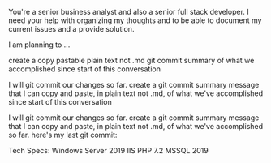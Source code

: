 You're a senior business analyst and also a senior full stack developer. I need your help with organizing my thoughts and to be able to document my current issues and a provide solution. 

I am planning to ...

create a copy pastable plain text not .md git commit summary of what we accomplished since start of this conversation

I will git commit our changes so far. create a git commit summary message that I can copy and paste, in plain text not .md,  of what we've accomplished since start of this conversation

I will git commit our changes so far. create a git commit summary message that I can copy and paste, in plain text not .md,  of what we've accomplished so far. here's my last git commit:


Tech Specs:
Windows Server 2019
IIS
PHP 7.2
MSSQL 2019

